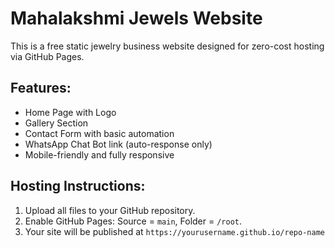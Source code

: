 
# Mahalakshmi Jewels Website

This is a free static jewelry business website designed for zero-cost hosting via GitHub Pages.

## Features:
- Home Page with Logo
- Gallery Section
- Contact Form with basic automation
- WhatsApp Chat Bot link (auto-response only)
- Mobile-friendly and fully responsive

## Hosting Instructions:
1. Upload all files to your GitHub repository.
2. Enable GitHub Pages: Source = `main`, Folder = `/root`.
3. Your site will be published at `https://yourusername.github.io/repo-name`
